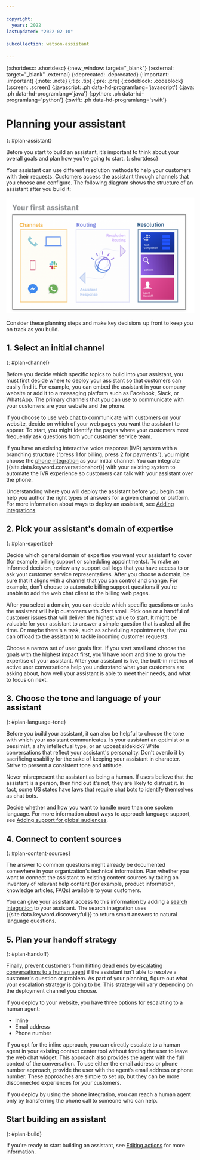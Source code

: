 ```yaml
---

copyright:
  years: 2022
lastupdated: "2022-02-10"

subcollection: watson-assistant

---
```


{:shortdesc: .shortdesc}
{:new_window: target="_blank"}
{:external: target="_blank" .external}
{:deprecated: .deprecated}
{:important: .important}
{:note: .note}
{:tip: .tip}
{:pre: .pre}
{:codeblock: .codeblock}
{:screen: .screen}
{:javascript: .ph data-hd-programlang='javascript'}
{:java: .ph data-hd-programlang='java'}
{:python: .ph data-hd-programlang='python'}
{:swift: .ph data-hd-programlang='swift'}

# Planning your assistant
{: #plan-assistant}

Before you start to build an assistant, it’s important to think about your overall goals and plan how you're going to start.
{: shortdesc}

Your assistant can use different resolution methods to help your customers with their requests. Customers access the assistant through channels that you choose and configure. The following diagram shows the structure of an assistant after you build it:

![Diagram of a simple assistant](images/plan-assistant-diagram.png)

Consider these planning steps and make key decisions up front to keep you on track as you build.

## 1. Select an initial channel
{: #plan-channel}

Before you decide which specific topics to build into your assistant, you must first decide where to deploy your assistant so that customers can easily find it. For example, you can embed the assistant in your company website or add it to a messaging platform such as Facebook, Slack, or WhatsApp. The primary channels that you can use to communicate with your customers are your website and the phone.

If you choose to use [web chat](/docs/watson-assistant?topic=watson-assistant-deploy-web-chat) to communicate with customers on your website, decide on which of your web pages you want the assistant to appear. To start, you might identify the pages where your customers most frequently ask questions from your customer service team.

If you have an existing interactive voice response (IVR) system with a branching structure (“press 1 for billing, press 2 for payments”), you might choose the [phone integration](/docs/watson-assistant?topic=watson-assistant-deploy-phone) as your initial channel. You can integrate {{site.data.keyword.conversationshort}} with your existing system to automate the IVR experience so customers can talk with your assistant over the phone.

Understanding where you will deploy the assistant before you begin can help you author the right types of answers for a given channel or platform. For more information about ways to deploy an assistant, see [Adding integrations](/docs/watson-assistant?topic=watson-assistant-deploy-integration-add).

## 2. Pick your assistant's domain of expertise
{: #plan-expertise}

Decide which general domain of expertise you want your assistant to cover (for example, billing support or scheduling appointments). To make an informed decision, review any support call logs that you have access to or ask your customer service representatives. After you choose a domain, be sure that it aligns with a channel that you can control and change. For example, don’t choose to automate billing support questions if you're unable to add the web chat client to the billing web pages.

After you select a domain, you can decide which specific questions or tasks the assistant will help customers with. Start small. Pick one or a handful of customer issues that will deliver the highest value to start. It might be valuable for your assistant to answer a simple question that is asked all the time. Or maybe there's a task, such as scheduling appointments, that you can offload to the assistant to tackle incoming customer requests.

Choose a narrow set of user goals first. If you start small and choose the goals with the highest impact first, you'll have room and time to grow the expertise of your assistant. After your assistant is live, the built-in metrics of active user conversations help you understand what your customers are asking about, how well your assistant is able to meet their needs, and what to focus on next.

## 3. Choose the tone and language of your assistant
{: #plan-language-tone}

Before you build your assistant, it can also be helpful to choose the tone with which your assistant communicates. Is your assistant an optimist or a pessimist, a shy intellectual type, or an upbeat sidekick? Write conversations that reflect your assistant's personality. Don't overdo it by sacrificing usability for the sake of keeping your assistant in character. Strive to present a consistent tone and attitude.

Never misrepresent the assistant as being a human. If users believe that the assistant is a person, then find out it's not, they are likely to distrust it. In fact, some US states have laws that require chat bots to identify themselves as chat bots.

Decide whether and how you want to handle more than one spoken language. For more information about ways to approach language support, see [Adding support for global audiences](/docs/watson-assistant?topic=watson-assistant-admin-language-support).

## 4. Connect to content sources
{: #plan-content-sources}

The answer to common questions might already be documented somewhere in your organization's technical information. Plan whether you want to connect the assistant to existing content sources by taking an inventory of relevant help content (for example, product information, knowledge articles, FAQs) available to your customers.

You can give your assistant access to this information by adding a [search integration](/docs/watson-assistant?topic=watson-assistant-search-add) to your assistant. The search integration uses {{site.data.keyword.discoveryfull}} to return smart answers to natural language questions.

<!--- ## Give the right type of answer to meet the need
{: #plan-responses}

A conversational exchange is what your assistant does best, but your assistant can do other things too. The best response to a question might be a single answer with a link somewhere else. Think about the right way to answer customer questions; don't try to fit everything into one type of conversational exchange.

The following table lists some examples.

| Customer need | Best type of response |
|---------------|-----------------------|
| Get information about your store location | Your assistant answers with text (the store address) and an image (an area map). |
| Activate a credit card | Your assistant can use a conversational flow to collect information for identity verification, and then call a webhook to submit the request to activate the card on the user's behalf. |
| Complete a simple task that involves a complicated application | Your assistant can link them to a 2-minute video that illustrates how to complete the task. |
| Learn about insurance plan details after the death of a loved one | Your assistant can connect the customer directly to a person who can show empathy and patience as the matter is addressed. |
| Solve a problem that requires a long and involved procedure to fix | Instead of trying to walk the customer through the procedure step by step in conversation, your assistant can link to a help center that documents the full procedure in detail. |
| The customer calls support and your assistant answers | Let's say the assistant needs many details from the customer before it can help. Instead of trying to prompt the customer for each piece of information and transcribe it, your assistant can switch to SMS text messaging. After years of interacting with bad interactive voice response (IVR) systems, many customers are more likely to yell `Agent` over and over than to engage in a long exchange. If you give them a chance to explain something in writing, they tend to do so willingly. |
{: caption="Example of optimal response types" caption-side="top"} --->

## 5. Plan your handoff strategy
{: #plan-handoff}

Finally, prevent customers from hitting dead ends by [escalating conversations to a human agent](/docs/watson-assistant?topic=watson-assistant-human-agent) if the assistant isn't able to resolve a customer's question or problem. As part of your planning, figure out what your escalation strategy is going to be. This strategy will vary depending on the deployment channel you choose.

If you deploy to your website, you have three options for escalating to a human agent:
- Inline
- Email address
- Phone number

If you opt for the inline approach, you can directly escalate to a human agent in your existing contact center tool without forcing the user to leave the web chat widget. This approach also provides the agent with the full context of the conversation. To use either the email address or phone number approach, provide the user with the agent’s email address or phone number. These approaches are simple to set up, but they can be more disconnected experiences for your customers.

If you deploy by using the phone integration, you can reach a human agent only by transferring the phone call to someone who can help.

## Start building an assistant
{: #plan-build}

<!---Assemble a team with people who understand your customers and their needs, people who know how to interact with customers to reach the best outcomes. These subject matter experts can focus on designing an engaging conversational flow. In fact, the actions skill is designed with this type of expert in mind. The team can simultaneously build a conversational flow by defining discrete actions.

If you have data scientists or team members with programming skills, you can take advantage of some advanced capabilities that require varying levels of development expertise. This set of users might prefer to build the conversational flow with a dialog skill because there is greater visibility into the individual components that make up the training data.

So, which conversational skill type *should* you use?

Use both. Leverage advanced capabilities that are available from a dialog skill and build individual actions to perform finite tasks that you want to support. You can call the actions in your actions skill from your dialog skill.

For more information, see [Choosing a conversational skill](/docs/assistant?topic=assistant-skills-choose).--->

If you're ready to start building an assistant, see [Editing actions](/docs/watson-assistant?topic=watson-assistant-build-actions-overview) for more information.
